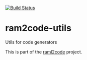 [![Build Status](https://travis-ci.org/gextech/ram2code-utils.svg?branch=master)](https://travis-ci.org/gextech/ram2code-utils)

# ram2code-utils
Utils for code generators

This is part of the [raml2code](https://github.com/gextech/raml2code.git) project.

